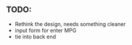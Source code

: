 ## TODO:

* Rethink the design, needs something cleaner
* input form for enter MPG
* tie into back end
